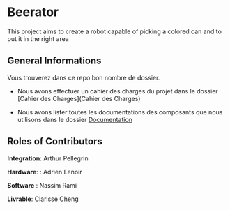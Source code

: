 # Beerator
This project aims to create a robot capable of picking a colored can and to put it in the right area

## General Informations

Vous trouverez dans ce repo bon nombre de dossier.

- Nous avons effectuer un cahier des charges du projet dans le dossier [Cahier des Charges](Cahier des Charges)

- Nous avons lister toutes les documentations des composants que nous utilisons dans le dossier [Documentation](Documentation)



## Roles of Contributors

**Integration**: Arthur Pellegrin 

**Hardware**: : Adrien Lenoir

**Software** : Nassim Rami

**Livrable**: Clarisse Cheng

